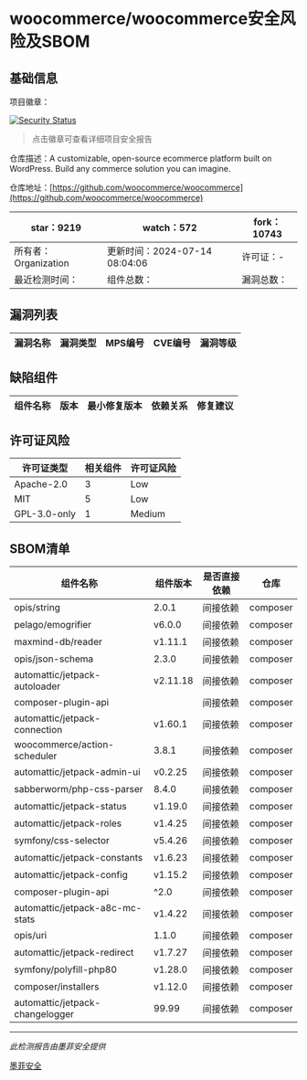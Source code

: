 # woocommerce/woocommerce安全风险及SBOM

## 基础信息

项目徽章：

[![Security Status](https://www.murphysec.com/platform3/v31/badge/1812562441579577344.svg)](https://www.murphysec.com/console/report/1694416112174133248/1812562441579577344)

> 点击徽章可查看详细项目安全报告

仓库描述：A customizable, open-source ecommerce platform built on WordPress. Build any commerce solution you can imagine.

仓库地址：[https://github.com/woocommerce/woocommerce](https://github.com/woocommerce/woocommerce)

| star：9219 | watch：572 | fork：10743 |
| ----------- | -------------- | ------------ |
| 所有者：Organization | 更新时间：2024-07-14 08:04:06 | 许可证：- |
| 最近检测时间： | 组件总数： | 漏洞总数： |




## 漏洞列表

| 漏洞名称 | 漏洞类型 | MPS编号 | CVE编号 | 漏洞等级 |
| ------- | ------ | ------- | ------ | ----- |





## 缺陷组件

| 组件名称 | 版本 | 最小修复版本 | 依赖关系 | 修复建议 |
| -------- | ---- | ------------ | -------- | -------- |





## 许可证风险

| 许可证类型 | 相关组件 | 许可证风险 |
| ---------- | -------- | ---------- |
|Apache-2.0|3|Low|
|MIT|5|Low|
|GPL-3.0-only|1|Medium|




## SBOM清单

| 组件名称 | 组件版本 | 是否直接依赖 | 仓库 |
| -------- | -------- | ------------ | ---- |
|opis/string|2.0.1|间接依赖|composer|
|pelago/emogrifier|v6.0.0|间接依赖|composer|
|maxmind-db/reader|v1.11.1|间接依赖|composer|
|opis/json-schema|2.3.0|间接依赖|composer|
|automattic/jetpack-autoloader|v2.11.18|间接依赖|composer|
|composer-plugin-api||间接依赖|composer|
|automattic/jetpack-connection|v1.60.1|间接依赖|composer|
|woocommerce/action-scheduler|3.8.1|间接依赖|composer|
|automattic/jetpack-admin-ui|v0.2.25|间接依赖|composer|
|sabberworm/php-css-parser|8.4.0|间接依赖|composer|
|automattic/jetpack-status|v1.19.0|间接依赖|composer|
|automattic/jetpack-roles|v1.4.25|间接依赖|composer|
|symfony/css-selector|v5.4.26|间接依赖|composer|
|automattic/jetpack-constants|v1.6.23|间接依赖|composer|
|automattic/jetpack-config|v1.15.2|间接依赖|composer|
|composer-plugin-api|^2.0|间接依赖|composer|
|automattic/jetpack-a8c-mc-stats|v1.4.22|间接依赖|composer|
|opis/uri|1.1.0|间接依赖|composer|
|automattic/jetpack-redirect|v1.7.27|间接依赖|composer|
|symfony/polyfill-php80|v1.28.0|间接依赖|composer|
|composer/installers|v1.12.0|间接依赖|composer|
|automattic/jetpack-changelogger|99.99|间接依赖|composer|


------

*此检测报告由墨菲安全提供*

[墨菲安全](www.murphysec.com)